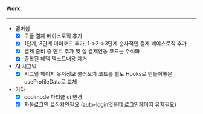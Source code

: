 #### Work
---
- 멤버십 
	- [x] 구글 결제 베이스로직 추가 
	- [x] 1단계, 3단계 더미코드 추가, 1->2->3단계 순차적인 결제 베이스로직 추가
	- [x] 결제 준비 중 멘트 추가 및 실 결제연동 코드는 주석화
	- [x] 중복된 혜택 텍스트내용 제거

- AI 시그널 
	- [x] 시그널 페이지 유저정보 불러오기 코드를 별도 Hooks로 만들어놓은 useProfileData로 교체

- 기타 
	- [x] coolmode 파티클 ui 변경
	- [x] 자동로그인 로직확인필요 (auto-login없을떄 로그인페이지 유지필요)